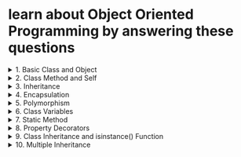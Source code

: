 # learn about Object Oriented Programming by answering these questions

<details>
<summary>
1. Basic Class and Object
</summary>
Problem: Create a Car class with attributes like brand and model. Then create an instance of this class.
</details>

<details>
<summary>
2. Class Method and Self
</summary>
Problem: Add a method to the Car class that displays the full name of the car (brand and model).
</details>

<details>
<summary>
3. Inheritance
</summary>
Problem: Create an ElectricCar class that inherits from the Car class and has an additional attribute battery_size.
</details>

<details>
<summary>
4. Encapsulation
</summary>
Problem: Modify the Car class to encapsulate the brand attribute, making it private, and provide a getter method for it.
</details>

<details>
<summary>
5. Polymorphism
</summary>
Problem: Demonstrate polymorphism by defining a method fuel_type in both Car and ElectricCar classes, but with different behaviors.
</details>

<details>
<summary>
6. Class Variables
</summary>
Problem: Add a class variable to Car that keeps track of the number of cars created.
</details>

<details>
<summary>
7. Static Method
</summary>
Problem: Add a static method to the Car class that returns a general description of a car.
</details>

<details>
<summary>
8. Property Decorators
</summary>
Problem: Use a property decorator in the Car class to make the model attribute read-only.
</details>

<details>
<summary>
9. Class Inheritance and isinstance() Function
</summary>
Problem: Demonstrate the use of isinstance() to check if my_tesla is an instance of Car and ElectricCar.
</details>

<details>
<summary>
10. Multiple Inheritance
</summary>
Problem: Create two classes Battery and Engine, and let the ElectricCar class inherit from both, demonstrating multiple inheritance.
</details>
